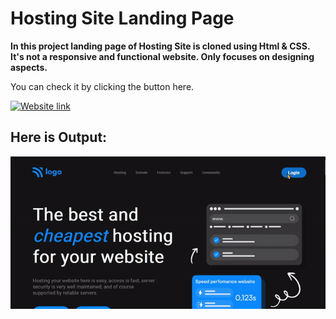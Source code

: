 #  **Hosting Site Landing Page**
 
 **In this project landing page of Hosting Site is cloned using Html & CSS. It's not a responsive and functional website. Only focuses on designing aspects.**

You can check it by clicking the button here.

[![Website link](https://img.shields.io/badge/Website-Link-green)](https://ansariyasir-hosting-site.netlify.app/)


## Here is Output:
![output](output.gif)






